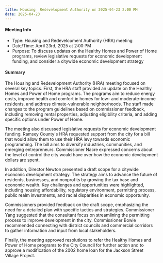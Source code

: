 ```yaml
---
title: Housing  Redevelopment Authority on 2025-04-23 2:00 PM
date: 2025-04-23
---
```

#### Meeting Info
* Type: Housing and Redevelopment Authority (HRA) meeting
* Date/Time: April 23rd, 2025 at 2:00 PM
* Purpose: To discuss updates on the Healthy Homes and Power of Home programs, review legislative requests for economic development funding, and consider a citywide economic development strategy

#### Summary

The Housing and Redevelopment Authority (HRA) meeting focused on several key topics. First, the HRA staff provided an update on the Healthy Homes and Power of Home programs. The programs aim to reduce energy costs, improve health and comfort in homes for low- and moderate-income residents, and address climate-vulnerable neighborhoods. The staff made changes to the program guidelines based on commissioner feedback, including removing rental properties, adjusting eligibility criteria, and adding specific options under Power of Home.

The meeting also discussed legislative requests for economic development funding. Ramsey County's HRA requested support from the city for a bill that would allow them to use their HRA levy towards economic programming. The bill aims to diversify industries, communities, and emerging entrepreneurs. Commissioner Nacre expressed concerns about the level of control the city would have over how the economic development dollars are spent.

In addition, Director Newton presented a draft scope for a citywide economic development strategy. The strategy aims to advance the future of residents, businesses, and nonprofits by growing the tax base and economic wealth. Key challenges and opportunities were highlighted, including housing affordability, regulatory environment, permitting process, public realm investments, and racial disparities in economic opportunity.

Commissioners provided feedback on the draft scope, emphasizing the need for a detailed plan with specific tactics and strategies. Commissioner Yang suggested that the consultant focus on streamlining the permitting process to improve development in the city. Commissioner Bowie recommended connecting with district councils and commercial corridors to gather information and input from local stakeholders.

Finally, the meeting approved resolutions to refer the Healthy Homes and Power of Home programs to the City Council for further action and to approve a modification of the 2002 home loan for the Jackson Street Village Project.


